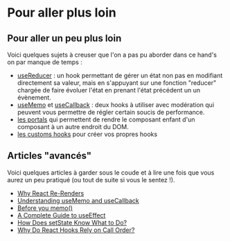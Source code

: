 # Pour aller plus loin

## Pour aller un peu plus loin

Voici quelques sujets à creuser que l'on a pas pu aborder dans ce hand's on par manque de temps :

- [useReducer](https://react.dev/reference/react/useReducer) : un hook permettant de gérer un état non pas en modifiant directement sa valeur, mais en s'appuyant sur une fonction "reducer" chargée de faire évoluer l'état en prenant l'état précédent un un évènement.
- [useMemo](https://react.dev/reference/react/useMemo) et [useCallback](https://react.dev/reference/react/useCallback) : deux hooks à utiliser avec modération qui peuvent vous permettre de régler certain soucis de performance.
- [les portals](https://react.dev/reference/react-dom/createPortal#rendering-to-a-different-part-of-the-dom) qui permettent de rendre le composant enfant d'un composant à un autre endroit du DOM.
- [les customs hooks](https://react.dev/learn/reusing-logic-with-custom-hooks) pour créer vos propres hooks

## Articles "avancés"

Voici quelques articles à garder sous le coude et à lire une fois que vous aurez un peu pratiqué (ou tout de suite si vous le sentez !).

- [Why React Re-Renders](https://www.joshwcomeau.com/react/why-react-re-renders/)
- [Understanding useMemo and useCallback](https://www.joshwcomeau.com/react/usememo-and-usecallback/)
- [Before you memo()](https://overreacted.io/before-you-memo/)
- [A Complete Guide to useEffect](https://overreacted.io/a-complete-guide-to-useeffect/)
- [How Does setState Know What to Do?](https://overreacted.io/how-does-setstate-know-what-to-do/)
- [Why Do React Hooks Rely on Call Order?](https://overreacted.io/why-do-hooks-rely-on-call-order/)
